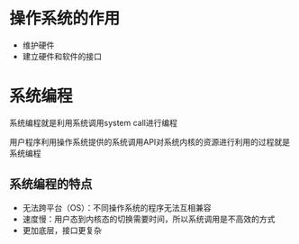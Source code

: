 # 操作系统的作用

- 维护硬件
- 建立硬件和软件的接口



# 系统编程

系统编程就是利用系统调用system call进行编程

用户程序利用操作系统提供的系统调用API对系统内核的资源进行利用的过程就是系统编程

## 系统编程的特点

- 无法跨平台（OS）：不同操作系统的程序无法互相兼容
- 速度慢：用户态到内核态的切换需要时间，所以系统调用是不高效的方式
- 更加底层，接口更复杂 



